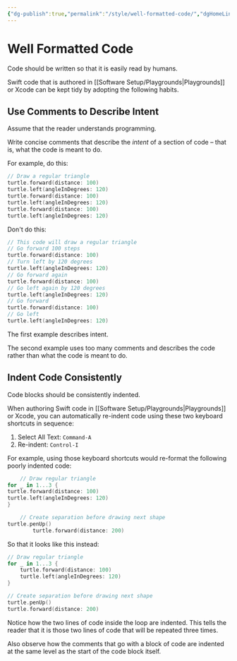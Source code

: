 ```yaml
---
{"dg-publish":true,"permalink":"/style/well-formatted-code/","dgHomeLink":true,"dgPassFrontmatter":false}
---
```


# Well Formatted Code
Code should be written so that it is easily read by humans.

Swift code that is authored in [[Software Setup/Playgrounds|Playgrounds]] or Xcode can be kept tidy by adopting the following habits.

## Use Comments to Describe Intent
Assume that the reader understands programming.

Write concise comments that describe the *intent* of  a section of code – that is, what the code is meant to do.

For example, do this:
```swift
// Draw a regular triangle
turtle.forward(distance: 100)
turtle.left(angleInDegrees: 120)
turtle.forward(distance: 100)
turtle.left(angleInDegrees: 120)
turtle.forward(distance: 100)
turtle.left(angleInDegrees: 120)
```
Don't do this:
```swift
// This code will draw a regular triangle
// Go forward 100 steps
turtle.forward(distance: 100)
// Turn left by 120 degrees
turtle.left(angleInDegrees: 120)
// Go forward again
turtle.forward(distance: 100)
// Go left again by 120 degrees
turtle.left(angleInDegrees: 120)
// Go forward
turtle.forward(distance: 100)
// Go left
turtle.left(angleInDegrees: 120)
```
The first example describes intent.

The second example uses too many comments and describes the code rather than what the code is meant to do.
## Indent Code Consistently
Code blocks should be consistently indented.

When authoring Swift code in [[Software Setup/Playgrounds|Playgrounds]] or Xcode, you can automatically re-indent code using these two keyboard shortcuts in sequence:

1. Select All Text: `Command-A`
2. Re-indent: `Control-I`

For example, using those keyboard shortcuts would re-format the following poorly indented code:
```swift
    // Draw regular triangle
for _ in 1...3 {
turtle.forward(distance: 100)
turtle.left(angleInDegrees: 120)
}

    // Create separation before drawing next shape
turtle.penUp()
        turtle.forward(distance: 200)
```
So that it looks like this instead:
```swift
// Draw regular triangle
for _ in 1...3 {
    turtle.forward(distance: 100)
    turtle.left(angleInDegrees: 120)
}

// Create separation before drawing next shape
turtle.penUp()
turtle.forward(distance: 200)
```
Notice how the two lines of code inside the loop are indented. This tells the reader that it is those two lines of code that will be repeated three times.

Also observe how the comments that go with a block of code are indented at the same level as the start of the code block itself.